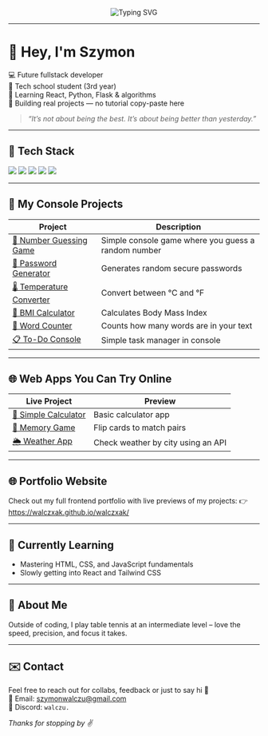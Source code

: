 <p align="center">
  <img src="https://readme-typing-svg.herokuapp.com?font=Fira+Code&size=24&pause=1000&color=F97316&center=true&vCenter=true&width=435&lines=Hey%2C+I'm+Szymon;Fullstack+Dev+in+Progress;Code+.+Projects+.+Growth;Always+Learning" alt="Typing SVG" />
</p>

---

# 👋 Hey, I'm Szymon

💻 Future fullstack developer  
🏫 Tech school student (3rd year)  
🧠 Learning React, Python, Flask & algorithms  
🎯 Building real projects — no tutorial copy-paste here  

> *“It’s not about being the best. It’s about being better than yesterday.”*

---

## 🧰 Tech Stack

<p>
  <img src="https://img.shields.io/badge/HTML5-E34F26?style=for-the-badge&logo=html5&logoColor=white"/>
  <img src="https://img.shields.io/badge/CSS3-1572B6?style=for-the-badge&logo=css3&logoColor=white"/>
  <img src="https://img.shields.io/badge/JavaScript-F7DF1E?style=for-the-badge&logo=javascript&logoColor=black"/>
  <img src="https://img.shields.io/badge/Python-3776AB?style=for-the-badge&logo=python&logoColor=white"/>
  <img src="https://img.shields.io/badge/GitHub-181717?style=for-the-badge&logo=github&logoColor=white"/>
</p>

---

## 📂 My Console Projects

| Project | Description |
|--------|-------------|
| [🧠 Number Guessing Game](https://github.com/walczxak/number-guessing-game) | Simple console game where you guess a random number |
| [🎁 Password Generator](https://github.com/walczxak/password-generator) | Generates random secure passwords |
| [🌡️ Temperature Converter](https://github.com/walczxak/temperature-converter) | Convert between °C and °F |
| [📏 BMI Calculator](https://github.com/walczxak/bmi-calculator) | Calculates Body Mass Index |
| [📝 Word Counter](https://github.com/walczxak/word-counter) | Counts how many words are in your text |
| [📋 To-Do Console](https://github.com/walczxak/todo-console) | Simple task manager in console |

---

## 🌐 Web Apps You Can Try Online

| Live Project | Preview |
|--------------|---------|
| [🧮 Simple Calculator](https://walczxak.github.io/calculator/) | Basic calculator app |
| [🧠 Memory Game](https://walczxak.github.io/memory-game/) | Flip cards to match pairs |
| [🌦️ Weather App](https://walczxak.github.io/weather-app/) | Check weather by city using an API |

---

## 🌐 Portfolio Website
Check out my full frontend portfolio with live previews of my projects:
👉 https://walczxak.github.io/walczxak/

---

## 🔄 Currently Learning
- Mastering HTML, CSS, and JavaScript fundamentals  
- Slowly getting into React and Tailwind CSS  

---

## 🏓 About Me
Outside of coding, I play table tennis at an intermediate level – love the speed, precision, and focus it takes.

---

## ✉️ Contact
Feel free to reach out for collabs, feedback or just to say hi 👋  
📧 Email: [szymonwalczu@gmail.com](mailto:szymonwalczu@gmail.com)  
💬 Discord: `walczu.`

_Thanks for stopping by ✌️_
